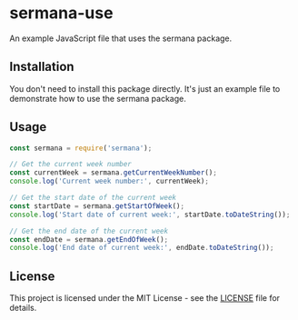 # sermana-use

An example JavaScript file that uses the sermana package.

## Installation

You don't need to install this package directly. It's just an example file to demonstrate how to use the sermana package.

## Usage

```javascript
const sermana = require('sermana');

// Get the current week number
const currentWeek = sermana.getCurrentWeekNumber();
console.log('Current week number:', currentWeek);

// Get the start date of the current week
const startDate = sermana.getStartOfWeek();
console.log('Start date of current week:', startDate.toDateString());

// Get the end date of the current week
const endDate = sermana.getEndOfWeek();
console.log('End date of current week:', endDate.toDateString());
```

## License

This project is licensed under the MIT License - see the [LICENSE](LICENSE) file for details.
